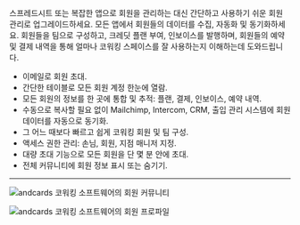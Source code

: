 스프레드시트 또는 복잡한 앱으로 회원을 관리하는 대신 간단하고 사용하기 쉬운 회원 관리로 업그레이드하세요. 모든 앱에서 회원들의 데이터를 수집, 자동화 및 동기화하세요. 회원들을 팀으로 구성하고, 크레딧 플랜 부여, 인보이스를 발행하며, 회원들의 예약 및 결제 내역을 통해 얼마나 코워킹 스페이스를 잘 사용하는지 이해하는데 도와드립니다.

- 이메일로 회원 초대.
- 간단한 테이블로 모든 회원 계정 한눈에 열람.
- 모든 회원의 정보를 한 곳에 통합 및 추적: 플랜, 결제, 인보이스, 예약 내역.
- 수동으로 복사할 필요 없이 Mailchimp, Intercom, CRM, 출입 관리 시스템에 회원 데이터를 자동으로 동기화.
- 그 어느 때보다 빠르고 쉽게 코워킹 회원 및 팀 구성.
- 액세스 권한 관리: 손님, 회원, 지점 매니저 지정.
- 대량 초대 기능으로 모든 회원을 단 몇 분 안에 초대.
- 전체 커뮤니티에 회원 정보 표시 또는 숨기기.

---

![andcards 코워킹 소프트웨어의 회원 커뮤니티](https://d7ccq1i35b0cj.cloudfront.net/andcards-directory-members-light-en-1920-1200.png)

![andcards 코워킹 소프트웨어의 회원 프로파일](https://d7ccq1i35b0cj.cloudfront.net/andcards-directory-user-main-light-en-1920-1200.png)
